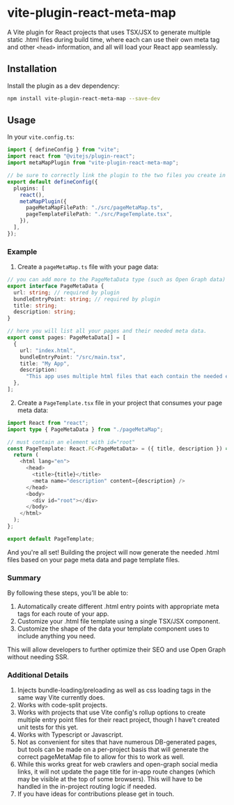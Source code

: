 # vite-plugin-react-meta-map

A Vite plugin for React projects that uses TSX/JSX to generate multiple static .html files during build time, where each can use their own meta tag and other `<head>` information, and all will load your React app seamlessly.

## Installation

Install the plugin as a dev dependency:

```bash
npm install vite-plugin-react-meta-map --save-dev
```

## Usage

In your `vite.config.ts`:

```typescript
import { defineConfig } from "vite";
import react from "@vitejs/plugin-react";
import metaMapPlugin from "vite-plugin-react-meta-map";

// be sure to correctly link the plugin to the two files you create in the example below
export default defineConfig({
  plugins: [
    react(),
    metaMapPlugin({
      pageMetaMapFilePath: "./src/pageMetaMap.ts",
      pageTemplateFilePath: "./src/PageTemplate.tsx",
    }),
  ],
});
```

### Example

1. Create a `pageMetaMap.ts` file with your page data:

```typescript
// you can add more to the PageMetaData type (such as Open Graph data) to be consumed by your PageTemplate component
export interface PageMetaData {
  url: string; // required by plugin
  bundleEntryPoint: string; // required by plugin
  title: string;
  description: string;
}

// here you will list all your pages and their needed meta data.
export const pages: PageMetaData[] = [
  {
    url: "index.html",
    bundleEntryPoint: "/src/main.tsx",
    title: "My App",
    description:
      "This app uses multiple html files that each contain the needed entry point(s) for my React app.",
  },
];
```

2. Create a `PageTemplate.tsx` file in your project that consumes your page meta data:

```typescript
import React from "react";
import type { PageMetaData } from "./pageMetaMap";

// must contain an element with id="root"
const PageTemplate: React.FC<PageMetaData> = ({ title, description }) => {
  return (
    <html lang="en">
      <head>
        <title>{title}</title>
        <meta name="description" content={description} />
      </head>
      <body>
        <div id="root"></div>
      </body>
    </html>
  );
};

export default PageTemplate;
```

And you're all set! Building the project will now generate the needed .html files based on your page meta data and page template files.

### Summary

By following these steps, you’ll be able to:

1. Automatically create different .html entry points with appropriate meta tags for each route of your app.
2. Customize your .html file template using a single TSX/JSX component.
3. Customize the shape of the data your template component uses to include anything you need.

This will allow developers to further optimize their SEO and use Open Graph without needing SSR.

### Additional Details

1. Injects bundle-loading/preloading as well as css loading tags in the same way Vite currently does.
2. Works with code-split projects.
3. Works with projects that use Vite config's rollup options to create multiple entry point files for their react project, though I have't created unit tests for this yet.
4. Works with Typescript or Javascript.
5. Not as convenient for sites that have numerous DB-generated pages, but tools can be made on a per-project basis that will generate the correct pageMetaMap file to allow for this to work as well.
6. While this works great for web crawlers and open-graph social media links, it will not update the page title for in-app route changes (which may be visible at the top of some browsers). This will have to be handled in the in-project routing logic if needed.
7. If you have ideas for contributions please get in touch.
